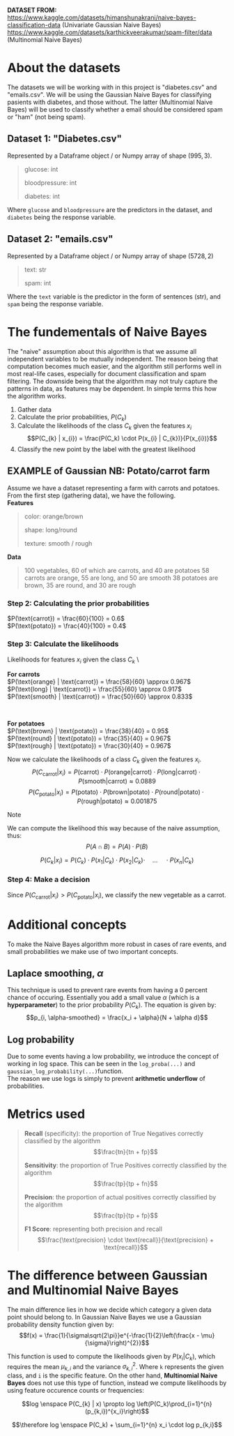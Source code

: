 **DATASET FROM:** \
https://www.kaggle.com/datasets/himanshunakrani/naive-bayes-classification-data (Univariate Gaussian Naive Bayes) \
https://www.kaggle.com/datasets/karthickveerakumar/spam-filter/data (Multinomial Naive Bayes)

# About the datasets
The datasets we will be working with in this project is "diabetes.csv" and "emails.csv". We will be using the Gaussian Naive Bayes for classifying pasients with diabetes, and those without. The latter (Multinomial Naive Bayes) will be used to classify whether a email should be considered spam or "ham" (not being spam). 

## Dataset 1: "Diabetes.csv"
Represented by a Dataframe object / or Numpy array of shape $\left(995, 3\right)$.
> glucose: int
> 
> bloodpressure: int
> 
> diabetes: int

Where `glucose` and `bloodpressure` are the predictors in the dataset, and `diabetes` being the response variable. 

## Dataset 2: "emails.csv"
Represented by a Dataframe object / or Numpy array of shape $\left(5728, 2\right)$
> text: str
> 
> spam: int

Where the `text` variable is the predictor in the form of sentences (str), and `spam` being the response variable.

# The fundementals of Naive Bayes
The "naive" assumption about this algorithm is that we assume all independent variables to be mutually independent. The reason being that computation becomes much easier, and the algorithm still performs well in most real-life cases, especially for document classification and spam filtering. The downside being that the algorithm may not truly capture the patterns in data, as features may be dependent. In simple terms this how the algorithm works.

1. Gather data
2. Calculate the prior probabilities, $P(C_{k})$
3. Calculate the likelihoods of the class $C_k$ given the features $x_i$
$$P(C_{k} | x_{i}) = \frac{P(C_k) \cdot P(x_{i} | C_{k})}{P(x_{i})}$$
4. Classify the new point by the label with the greatest likelihood 


## EXAMPLE of Gaussian NB: Potato/carrot farm
Assume we have a dataset representing a farm with carrots and potatoes. From the first step (gathering data), we have the following. \
**Features**
> color: orange/brown
>
> shape: long/round
>
> texture: smooth / rough

**Data**
> 100 vegetables, 60 of which are carrots, and 40 are potatoes
> 58 carrots are orange, 55 are long, and 50 are smooth
> 38 potatoes are brown, 35 are round, and 30 are rough

### Step 2: Calculating the prior probabilities
$P(\text{carrot}) = \frac{60}{100} = 0.6$ \
$P(\text{potato}) = \frac{40}{100} = 0.4$

### Step 3: Calculate the likelihoods
Likelihoods for features $x_i$ given the class $C_k$ \

**For carrots** \
$P(\text{orange} | \text{carrot}) = \frac{58}{60} \approx 0.967$ \
$P(\text{long} | \text{carrot}) = \frac{55}{60} \approx 0.917$ \
$P(\text{smooth} | \text{carrot}) = \frac{50}{60} \approx 0.833$

&nbsp;

**For potatoes** \
$P(\text{brown} | \text{potato}) = \frac{38}{40} = 0.95$ \
$P(\text{round} | \text{potato}) = \frac{35}{40} = 0.967$ \
$P(\text{rough} | \text{potato}) = \frac{30}{40} = 0.967$ 


Now we calculate the likelihoods of a class $C_k$ given the features $x_i$. \
$$P(C_{\text{carrot}} | x_{i}) = P(\text{carrot}) \cdot P(\text{orange} | \text{carrot}) \cdot P(\text{long} | \text{carrot}) \cdot P(\text{smooth} | \text{carrot}) \approx 0.0889$$
$$P(C_{\text{potato}} | x_{i}) = P(\text{potato}) \cdot P(\text{brown} | \text{potato}) \cdot P(\text{round} | \text{potato}) \cdot P(\text{rough} | \text{potato}) \approx 0.001875$$ 

>[!NOTE]
>We can compute the likelihood this way because of the naive assumption, thus:
>$$P(A \cap B) = P(A) \cdot P(B)$$
>
>$$P(C_{k} | x_{i}) = P(C_{k}) \cdot P(x_{1} | C_{k}) \cdot P(x_{2} | C_{k}) \cdot \quad \dots \quad \cdot P(x_{n} | C_{k})$$

### Step 4: Make a decision
Since $P(C_{\text{carrot}} | x_{i}) > P(C_{\text{potato}} | x_{i})$, we classify the new vegetable as a carrot.


# Additional concepts
To make the Naive Bayes algorithm more robust in cases of rare events, and small probabilities we make use of two important concepts.

## Laplace smoothing, $\alpha$
This technique is used to prevent rare events from having a 0 percent chance of occuring. Essentially you add a small value $\alpha$ (which is a **hyperparameter**) to the prior probability $P(C_{k})$. The equation is given by:
$$p_{i, \alpha-smoothed} = \frac{x_i + \alpha}{N + \alpha d}$$

## Log probability
Due to some events having a low probability, we introduce the concept of working in log space. This can be seen in the `log_proba(...)` and `gaussian_log_probability(...)`function. \
The reason we use logs is simply to prevent **arithmetic underflow** of probabilities. 

# Metrics used 
> **Recall** (specificity): the proportion of True Negatives correctly classified by the algorithm
> $$\frac{tn}{tn + fp}$$
>
> **Sensitivity**: the proportion of True Positives correctly classified by the algorithm
> $$\frac{tp}{tp + fn}$$
>
> **Precision**: the proportion of actual positives correctly classified by the algorithm
> $$\frac{tp}{tp + fp}$$
>
> **F1 Score**: representing both precision and recall
> $$\frac{\text{precision} \cdot \text{recall}}{\text{precision} + \text{recall}}$$

# The difference between Gaussian and Multinomial Naive Bayes
The main difference lies in how we decide which category a given data point should belong to. In Gaussian Naive Bayes we use a Gaussian probability density function given by:
$$f(x) = \frac{1}{\sigma\sqrt{2\pi}}e^{-\frac{1}{2}\left(\frac{x - \mu}{\sigma}\right)^{2}}$$

This function is used to compute the likelihoods given by $P(x_{i} | C_{k})$, which requires the mean $\mu_{k,i}$ and the variance $\sigma^{2}_{k,i}$. Where `k` represents the given class, and `i` is the specific feature. On the other hand, **Multinomial Naive Bayes** does not use this type of function, instead we compute likelihoods by using feature occurence counts or frequencies:

$$log \enspace P(C_{k} | x) \propto log \left(P(C_k)\prod_{i=1}^{n} (p_{k,i})^{x_i}\right)$$

$$\therefore log \enspace P(C_k) + \sum_{i=1}^{n} x_i \cdot log p_{k,i}$$

